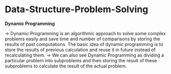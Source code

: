 # Data-Structure-Problem-Solving
**Dynamic Programming**

-> Dynamic Programming is an algorithmic approach to solve some complex problems easily and save time and number of comparisons by storing the results of past computations. The basic idea of dynamic programming is to store the results of previous calculation and reuse it in future instead of recalculating them.
-> We can also see Dynamic Programming as dividing a particular problem into subproblems and then storing the result of these subproblems to calculate the result of the actual problem.
